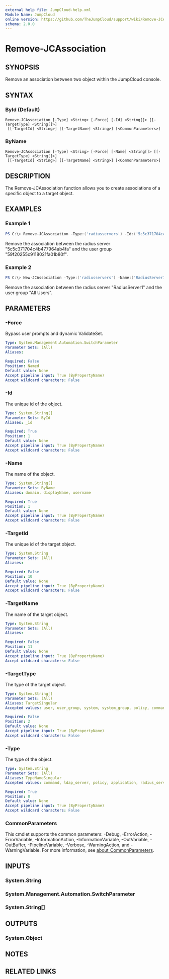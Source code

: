 ```yaml
---
external help file: JumpCloud-help.xml
Module Name: JumpCloud
online version: https://github.com/TheJumpCloud/support/wiki/Remove-JCAssociation
schema: 2.0.0
---
```


# Remove-JCAssociation

## SYNOPSIS
Remove an association between two object within the JumpCloud console.

## SYNTAX

### ById (Default)
```
Remove-JCAssociation [-Type] <String> [-Force] [-Id] <String[]> [[-TargetType] <String[]>]
 [[-TargetId] <String>] [[-TargetName] <String>] [<CommonParameters>]
```

### ByName
```
Remove-JCAssociation [-Type] <String> [-Force] [-Name] <String[]> [[-TargetType] <String[]>]
 [[-TargetId] <String>] [[-TargetName] <String>] [<CommonParameters>]
```

## DESCRIPTION
The Remove-JCAssociation function allows you to create associations of a specific object to a target object.

## EXAMPLES

### Example 1
```powershell
PS C:\> Remove-JCAssociation -Type:('radiusservers') -Id:('5c5c371704c4b477964ab4fa') -TargetType:('user_group') -TargetId:('59f20255c9118021fa01b80f')
```

Remove the association between the radius server "5c5c371704c4b477964ab4fa" and the user group "59f20255c9118021fa01b80f".

### Example 2
```powershell
PS C:\> New-JCAssociation -Type:('radiusservers') -Name:('RadiusServer1') -TargetType:('user_group') -TargetName:('All Users')
```

Remove the association between the radius server "RadiusServer1" and the user group "All Users".

## PARAMETERS

### -Force
Bypass user prompts and dynamic ValidateSet.

```yaml
Type: System.Management.Automation.SwitchParameter
Parameter Sets: (All)
Aliases:

Required: False
Position: Named
Default value: None
Accept pipeline input: True (ByPropertyName)
Accept wildcard characters: False
```

### -Id
The unique id of the object.

```yaml
Type: System.String[]
Parameter Sets: ById
Aliases: _id

Required: True
Position: 1
Default value: None
Accept pipeline input: True (ByPropertyName)
Accept wildcard characters: False
```

### -Name
The name of the object.

```yaml
Type: System.String[]
Parameter Sets: ByName
Aliases: domain, displayName, username

Required: True
Position: 1
Default value: None
Accept pipeline input: True (ByPropertyName)
Accept wildcard characters: False
```

### -TargetId
The unique id of the target object.

```yaml
Type: System.String
Parameter Sets: (All)
Aliases:

Required: False
Position: 10
Default value: None
Accept pipeline input: True (ByPropertyName)
Accept wildcard characters: False
```

### -TargetName
The name of the target object.

```yaml
Type: System.String
Parameter Sets: (All)
Aliases:

Required: False
Position: 11
Default value: None
Accept pipeline input: True (ByPropertyName)
Accept wildcard characters: False
```

### -TargetType
The type of the target object.

```yaml
Type: System.String[]
Parameter Sets: (All)
Aliases: TargetSingular
Accepted values: user, user_group, system, system_group, policy, command, application, g_suite, ldap_server, office_365, radius_server

Required: False
Position: 2
Default value: None
Accept pipeline input: True (ByPropertyName)
Accept wildcard characters: False
```

### -Type
The type of the object.

```yaml
Type: System.String
Parameter Sets: (All)
Aliases: TypeNameSingular
Accepted values: command, ldap_server, policy, application, radius_server, system_group, system, user_group, user, g_suite, office_365

Required: True
Position: 0
Default value: None
Accept pipeline input: True (ByPropertyName)
Accept wildcard characters: False
```

### CommonParameters
This cmdlet supports the common parameters: -Debug, -ErrorAction, -ErrorVariable, -InformationAction, -InformationVariable, -OutVariable, -OutBuffer, -PipelineVariable, -Verbose, -WarningAction, and -WarningVariable. For more information, see [about_CommonParameters](http://go.microsoft.com/fwlink/?LinkID=113216).

## INPUTS

### System.String
### System.Management.Automation.SwitchParameter
### System.String[]
## OUTPUTS

### System.Object
## NOTES

## RELATED LINKS
